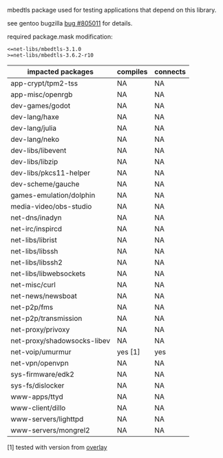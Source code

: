 
mbedtls package used for testing applications that depend on this library.

see gentoo bugzilla [bug #805011](https://bugs.gentoo.org/805011#c10) for details.

required package.mask modification:

```
<=net-libs/mbedtls-3.1.0
>=net-libs/mbedtls-3.6.2-r10
```

impacted packages | compiles | connects
--- | --- | ---
app-crypt/tpm2-tss | NA | NA
app-misc/openrgb | NA | NA
dev-games/godot | NA | NA
dev-lang/haxe | NA | NA
dev-lang/julia | NA | NA
dev-lang/neko | NA | NA
dev-libs/libevent | NA | NA
dev-libs/libzip | NA | NA
dev-libs/pkcs11-helper | NA | NA
dev-scheme/gauche | NA | NA
games-emulation/dolphin | NA | NA
media-video/obs-studio | NA | NA
net-dns/inadyn | NA | NA
net-irc/inspircd | NA | NA
net-libs/librist | NA | NA
net-libs/libssh | NA | NA
net-libs/libssh2 | NA | NA
net-libs/libwebsockets | NA | NA
net-misc/curl | NA | NA
net-news/newsboat | NA | NA
net-p2p/fms | NA | NA
net-p2p/transmission | NA | NA
net-proxy/privoxy | NA | NA
net-proxy/shadowsocks-libev | NA | NA
net-voip/umurmur | yes [1] | yes
net-vpn/openvpn | NA | NA
sys-firmware/edk2 | NA | NA
sys-fs/dislocker | NA | NA
www-apps/ttyd | NA | NA
www-client/dillo | NA | NA
www-servers/lighttpd | NA | NA
www-servers/mongrel2 | NA | NA

[1] tested with version from [overlay](https://github.com/rodan/overlay/tree/master/net-voip/umurmur)

